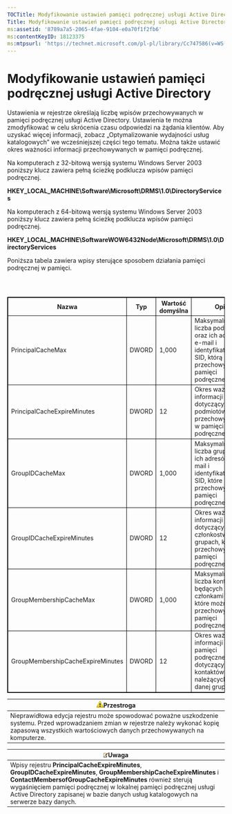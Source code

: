 ```yaml
---
TOCTitle: Modyfikowanie ustawień pamięci podręcznej usługi Active Directory
Title: Modyfikowanie ustawień pamięci podręcznej usługi Active Directory
ms:assetid: '8789a7a5-2065-4fae-9104-e0a70f1f2fb6'
ms:contentKeyID: 18123375
ms:mtpsurl: 'https://technet.microsoft.com/pl-pl/library/Cc747586(v=WS.10)'
---
```


Modyfikowanie ustawień pamięci podręcznej usługi Active Directory
=================================================================

Ustawienia w rejestrze określają liczbę wpisów przechowywanych w pamięci podręcznej usługi Active Directory. Ustawienia te można zmodyfikować w celu skrócenia czasu odpowiedzi na żądania klientów. Aby uzyskać więcej informacji, zobacz „Optymalizowanie wydajności usług katalogowych” we wcześniejszej części tego tematu. Można także ustawić okres ważności informacji przechowywanych w pamięci podręcznej.

Na komputerach z 32-bitową wersją systemu Windows Server 2003 poniższy klucz zawiera pełną ścieżkę podklucza wpisów pamięci podręcznej.

**HKEY\_LOCAL\_MACHINE\\Software\\Microsoft\\DRMS\\1.0\\DirectoryServices**

Na komputerach z 64-bitową wersją systemu Windows Server 2003 poniższy klucz zawiera pełną ścieżkę podklucza wpisów pamięci podręcznej.

**HKEY\_LOCAL\_MACHINE\\SoftwareWOW6432Node\\Microsoft\\DRMS\\1.0\\DirectoryServices**

Poniższa tabela zawiera wpisy sterujące sposobem działania pamięci podręcznej w pamięci.

###  

 
<table style="border:1px solid black;">
<colgroup>
<col width="25%" />
<col width="25%" />
<col width="25%" />
<col width="25%" />
</colgroup>
<thead>
<tr class="header">
<th style="border:1px solid black;" >Nazwa</th>
<th style="border:1px solid black;" >Typ</th>
<th style="border:1px solid black;" >Wartość domyślna</th>
<th style="border:1px solid black;" >Opis</th>
</tr>
</thead>
<tbody>
<tr class="odd">
<td style="border:1px solid black;">PrincipalCacheMax</td>
<td style="border:1px solid black;">DWORD</td>
<td style="border:1px solid black;">1,000</td>
<td style="border:1px solid black;">Maksymalna liczba podmiotów oraz ich adresów e-mail i identyfikatorów SID, którą można przechowywać w pamięci podręcznej.</td>
</tr>
<tr class="even">
<td style="border:1px solid black;">PrincipalCacheExpireMinutes</td>
<td style="border:1px solid black;">DWORD</td>
<td style="border:1px solid black;">12</td>
<td style="border:1px solid black;">Okres ważności informacji dotyczących podmiotów przechowywanych w pamięci podręcznej.</td>
</tr>
<tr class="odd">
<td style="border:1px solid black;">GroupIDCacheMax</td>
<td style="border:1px solid black;">DWORD</td>
<td style="border:1px solid black;">1,000</td>
<td style="border:1px solid black;">Maksymalna liczba grup oraz ich adresów e-mail i identyfikatorów SID, które można przechowywać w pamięci podręcznej.</td>
</tr>
<tr class="even">
<td style="border:1px solid black;">GroupIDCacheExpireMinutes</td>
<td style="border:1px solid black;">DWORD</td>
<td style="border:1px solid black;">12</td>
<td style="border:1px solid black;">Okres ważności informacji dotyczących członkostwa w grupach, które są przechowywane w pamięci podręcznej.</td>
</tr>
<tr class="odd">
<td style="border:1px solid black;">GroupMembershipCacheMax</td>
<td style="border:1px solid black;">DWORD</td>
<td style="border:1px solid black;">1,000</td>
<td style="border:1px solid black;">Maksymalna liczba kontaktów będących członkami grupy, które można przechowywać w pamięci podręcznej.</td>
</tr>
<tr class="even">
<td style="border:1px solid black;">GroupMembershipCacheExpireMinutes</td>
<td style="border:1px solid black;">DWORD</td>
<td style="border:1px solid black;">12</td>
<td style="border:1px solid black;">Okres ważności informacji w pamięci podręcznej dotyczących kontaktów należących do danej grupy.</td>
</tr>
</tbody>
</table>
  
| ![](images/Cc747586.Caution(WS.10).gif)Przestroga                                                                                                                                |  
|---------------------------------------------------------------------------------------------------------------------------------------------------------------------------------------------------------------|  
| Nieprawidłowa edycja rejestru może spowodować poważne uszkodzenie systemu. Przed wprowadzaniem zmian w rejestrze należy wykonać kopię zapasową wszystkich wartościowych danych przechowywanych na komputerze. |
  
| ![](images/Cc747586.note(WS.10).gif)Uwaga                                                                                                                                                                                                                                                                        |  
|-----------------------------------------------------------------------------------------------------------------------------------------------------------------------------------------------------------------------------------------------------------------------------------------------------------------------------------------------|  
| Wpisy rejestru **PrincipalCacheExpireMinutes**, **GroupIDCacheExpireMinutes**, **GroupMembershipCacheExpireMinutes** i **ContactMembersofGroupCacheExpireMinutes** również sterują wygaśnięciem pamięci podręcznej w lokalnej pamięci podręcznej usługi Active Directory zapisanej w bazie danych usług katalogowych na serwerze bazy danych. |
